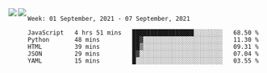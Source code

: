 <a href="https://github.com/anuraghazra/github-readme-stats">
  <img align="left" src="https://github-readme-stats.vercel.app/api?username=Tanesan&count_private=true&show_icons=true" />
</a>
<a href="https://github.com/anuraghazra/github-readme-stats">
  <img align="left" src="https://github-readme-stats.vercel.app/api/top-langs/?username=Tanesan" />
</a>

<!--START_SECTION:waka-->
```text
Week: 01 September, 2021 - 07 September, 2021

JavaScript   4 hrs 51 mins   █████████████████░░░░░░░░   68.50 % 
Python       48 mins         ██▓░░░░░░░░░░░░░░░░░░░░░░   11.30 % 
HTML         39 mins         ██▒░░░░░░░░░░░░░░░░░░░░░░   09.31 % 
JSON         29 mins         █▓░░░░░░░░░░░░░░░░░░░░░░░   07.04 % 
YAML         15 mins         █░░░░░░░░░░░░░░░░░░░░░░░░   03.55 % 
```
<!--END_SECTION:waka-->
